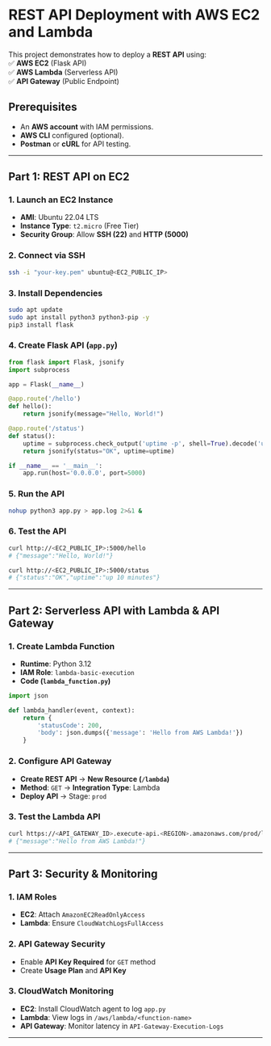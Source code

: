 # **REST API Deployment with AWS EC2 and Lambda**  

This project demonstrates how to deploy a **REST API** using:  
✅ **AWS EC2** (Flask API)  
✅ **AWS Lambda** (Serverless API)  
✅ **API Gateway** (Public Endpoint)  

## **Prerequisites**  
- An **AWS account** with IAM permissions.  
- **AWS CLI** configured (optional).  
- **Postman** or **cURL** for API testing.  

---

## **Part 1: REST API on EC2**  

### **1. Launch an EC2 Instance**  
- **AMI**: Ubuntu 22.04 LTS  
- **Instance Type**: `t2.micro` (Free Tier)  
- **Security Group**: Allow **SSH (22)** and **HTTP (5000)**  

### **2. Connect via SSH**  
```bash
ssh -i "your-key.pem" ubuntu@<EC2_PUBLIC_IP>
```

### **3. Install Dependencies**  
```bash
sudo apt update
sudo apt install python3 python3-pip -y
pip3 install flask
```

### **4. Create Flask API (`app.py`)**  
```python
from flask import Flask, jsonify
import subprocess

app = Flask(__name__)

@app.route('/hello')
def hello():
    return jsonify(message="Hello, World!")

@app.route('/status')
def status():
    uptime = subprocess.check_output('uptime -p', shell=True).decode('utf-8').strip()
    return jsonify(status="OK", uptime=uptime)

if __name__ == '__main__':
    app.run(host='0.0.0.0', port=5000)
```

### **5. Run the API**  
```bash
nohup python3 app.py > app.log 2>&1 &
```

### **6. Test the API**  
```bash
curl http://<EC2_PUBLIC_IP>:5000/hello
# {"message":"Hello, World!"}

curl http://<EC2_PUBLIC_IP>:5000/status
# {"status":"OK","uptime":"up 10 minutes"}
```

---

## **Part 2: Serverless API with Lambda & API Gateway**  

### **1. Create Lambda Function**  
- **Runtime**: Python 3.12  
- **IAM Role**: `lambda-basic-execution`  
- **Code (`lambda_function.py`)**  
```python
import json

def lambda_handler(event, context):
    return {
        'statusCode': 200,
        'body': json.dumps({'message': 'Hello from AWS Lambda!'})
    }
```

### **2. Configure API Gateway**  
- **Create REST API** → **New Resource (`/lambda`)**  
- **Method**: `GET` → **Integration Type**: Lambda  
- **Deploy API** → Stage: `prod`  

### **3. Test the Lambda API**  
```bash
curl https://<API_GATEWAY_ID>.execute-api.<REGION>.amazonaws.com/prod/lambda
# {"message":"Hello from AWS Lambda!"}
```

---

## **Part 3: Security & Monitoring**  

### **1. IAM Roles**  
- **EC2**: Attach `AmazonEC2ReadOnlyAccess`  
- **Lambda**: Ensure `CloudWatchLogsFullAccess`  

### **2. API Gateway Security**  
- Enable **API Key Required** for `GET` method  
- Create **Usage Plan** and **API Key**  

### **3. CloudWatch Monitoring**  
- **EC2**: Install CloudWatch agent to log `app.py`  
- **Lambda**: View logs in `/aws/lambda/<function-name>`  
- **API Gateway**: Monitor latency in `API-Gateway-Execution-Logs`  

---
